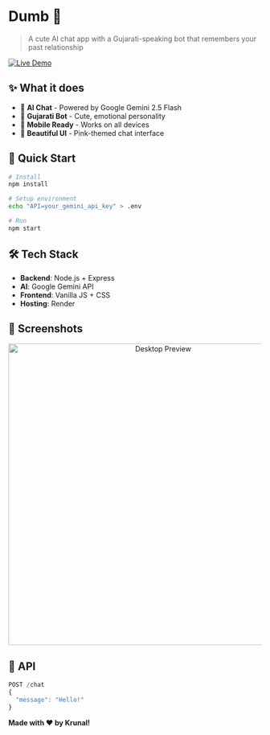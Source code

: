 # Dumb 💬

> A cute AI chat app with a Gujarati-speaking bot that remembers your past relationship

[![Live Demo](https://img.shields.io/badge/Live-Demo-pink?style=for-the-badge)](https://chatwithmydumb.vercel.app/)

## ✨ What it does

- 🤖 **AI Chat** - Powered by Google Gemini 2.5 Flash
- 💬 **Gujarati Bot** - Cute, emotional personality
- 📱 **Mobile Ready** - Works on all devices
- 💖 **Beautiful UI** - Pink-themed chat interface

## 🚀 Quick Start

```bash
# Install
npm install

# Setup environment
echo "API=your_gemini_api_key" > .env

# Run
npm start
```

## 🛠️ Tech Stack

- **Backend**: Node.js + Express
- **AI**: Google Gemini API
- **Frontend**: Vanilla JS + CSS
- **Hosting**: Render

## 📱 Screenshots
<p align="center">
  <img src="https://github.com/user-attachments/assets/00e2188c-d968-4faf-90df-e853792faee8" alt="Desktop Preview" width="600" />
</p>


## 🔧 API

```javascript
POST /chat
{
  "message": "Hello!"
}
```

**Made with ❤️ by Krunal!**
